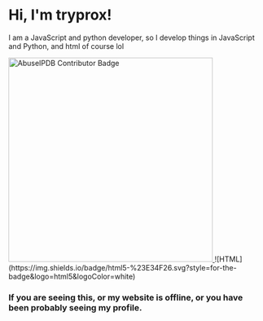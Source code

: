 # Hi, I'm tryprox!

I am a JavaScript and python developer, so I develop things in JavaScript and Python, and html of course lol

<a href="https://www.abuseipdb.com/user/105648" title="AbuseIPDB is an IP address blacklist for webmasters and sysadmins to report IP addresses engaging in abusive behavior on their networks">
<img src="https://www.abuseipdb.com/contributor/105648.svg" alt="AbuseIPDB Contributor Badge" style="width: 401px;">
</a>
![HTML](https://img.shields.io/badge/html5-%23E34F26.svg?style=for-the-badge&logo=html5&logoColor=white)

### If you are seeing this, or my website is offline, or you have been probably seeing my profile.

